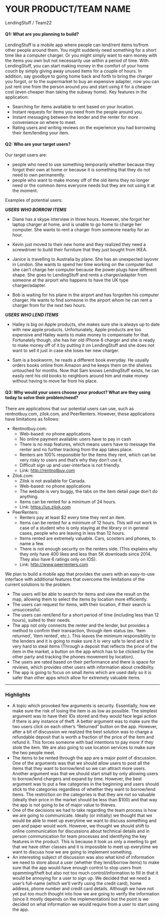 # YOUR PRODUCT/TEAM NAME

LendingStuff / Team22

#### Q1: What are you planning to build?


LendingStuff is a mobile app where people can lend/rent items to/from other people around them. 
You might suddenly need something for a short time like a computer charger. Or you might simply want to earn money with the items you own but not necessarily use within a period of time. With LendingStuff, you can start making money in the comfort of your home couch by simply giving away unused items for a couple of hours. In addition, say goodbye to going home back and forth to bring the charger you forgot, or to the supermarket to buy an expensive adapter, now you can just rent one from the person around you and start using it for a cheaper cost (even cheaper than taking the subway home). 
Key features in the application:
 * Searching for items available to rent based on your location.
 * Instant requests for items you need from the people around you.
 * Instant messaging between the lender and the renter for more convenience on where to meet.
 * Rating users and writing reviews on the experience you had borrowing their item/lending your item.




#### Q2: Who are your target users?


Our target users are:
 * people who need to use something temporarily whether because they forgot their own at home or because it is something that they do not need to own permanently.
 * people who want to make money off of the old items they no longer need or the common items everyone needs but they are not using it at the moment. 


Examples  of potential users:

***USERS WHO BORROW ITEMS***

 * Diane has a skype interview in three hours. However, she forgot her laptop charger at home, and is unable to go home to charge her computer. She wants to rent a charger from someone nearby for an hour.

 * Kevin just moved to their new home and they realized they need a screwdriver to build their furniture that they just bought from IKEA. 

 * Janice is travelling to Australia by plane. She has an unexpected layover in London. She wants to spend her time working on the computer but she can't charge her computer because the power plugs have different shape. She goes to LendingStuff and rents a charger/adapter from someone at the airport who happens to have the UK type charger/adapter.

 * Bob is waiting for his plane in the airport and has forgotten his computer charger. He wants to find someone in the airport whom he can rent a charger from for the next two hours.


***USERS WHO LEND ITEMS***
 * Hailey is big on Apple products, she makes sure she is always up to date with new apple products. Unfortunately, Apple products are too expensive and Hailey wants to make money to compensate for that. Fortunately though, she has her old iPhone 6 charger and she is ready to make money off of it by putting it on LendingStuff and she does not want to sell it just in case she loses her new charger.

 * Sam is a bookworm, he reads a different book everyday. He usually orders books online from Amazon and he keeps them on the shelves untouched for months. Now that Sam knows LendingStuff exists, he can easily rent his old books to neighbors around him and make money without having to move far from his place.

#### Q3: Why would your users choose your product? What are they using today to solve their problem/need?

There are applications that our potential users can use, such as rentnotbuy.com, zilok.com, and PeerRenters. However, these applications have limitations as follows: 
 * Rentnotbuy.com: 
    * Web-based: no phone applications
    * No online payment available: users have to pay in cash
    * There is no map features, which means users have to message the renter and no further tracking from the app takes place.
    * Renters are 100% responsible for the items they rent, which can be very risky to users and that’s why they don’t use it.
    * Difficult sign up and user-interface is not friendly.
    * Link: http://rentnotbuy.com
 * Zilok.com: 
    * Zilok is not available for Canada.
    * Web-based: no phone applications
    * The website is very buggy, the tabs on the item detail page don't do anything.
    * Items can be rented for a minimum of 24 hours.
    * Link: https://us.zilok.com
 * PeerRenters:
    * Renters pay at least $2 every time they rent an item.
    * Items can be rented for a minimum of 12 hours. This will not work in case of a student who is only staying at the library or in general cases, people who are leaving in less than 12 hours.
    * Items rented are extremely valuable. Cars, scooters and phones, to name a few.
    * There is not enough security on the renters side. (This explains why they only have 400 likes and less than 5K downloads since 2014. They also have 6 ratings only on IOS).
    * Link: http://www.peerrenters.com

We plan to build a mobile app that provides the users with an easy-to-use interface with additional features that overcome the limitations of the current solutions to the problem. 
 * The users will be able to search for items and view the result on the map, allowing them to select the items by location more efficiently. 
 * The users can request for items, with their location, if their search is unsuccessful. 
 * The users can rent/lend for a short period of time (including less than 12 hours), suited to their needs.
 * The app not only connects the renter and the lender, but provides a method to confirm their transaction, through item status (ex. ‘Item returned’, ‘Item rented’, etc.). This leaves the minimum responsibility to the lenders and it is going to make sure it is very safe to lend and is it very hard to steal items (Through a deposit that reflects the price of the item in the market, a button on the app which has to be clicked by the other party and tracking the phones movement by location).
 * The users are rated based on their performance and there is space for reviews, which provides other users with information about credibility.
 * The app is going to focus on small items which are used daily so it is safer than other apps which allow for extremely valuable items.


----

### Highlights


 * A topic which provoked few arguments is security. Essentially, how we make sure the risk of losing the item is as low as possible. The simplest argument was to have their IDs stored and they would face legal action if there is any instance of theft. A better argument was to make sure the two users click on each other’s “Returned” button on the app. However, after a bit of discussion we realized the best solution was to charge a refundable deposit that is worth a fraction of the price of the item and refund it. This forces someone with bad intentions to pay more if they stole the item. We are also going to use location services to make sure the two people meet.
 * The items to be rented through the app are a major point of discussion. One of the arguments was that we should allow users to post all the items that they want to borrow/lend so we can attract more users. Another argument was that we should start small by only allowing users to borrow/lend chargers and expand by time. However, the best argument was to put a few categories in the beginning and users should stick to the categories regardless of whether they want to borrow/lend items. The restriction on the categories is that they are not so valuable (ideally their price in the market should be less than $100) and that way the app is not going to be of major value to thieves.
 * One of the decisions we had to take regarding the team process is how we are going to communicate. Ideally (or initially) we thought that we would be able to meet up everytime we want to discuss something and pen and paper would work. However, we thought we should shift to online communication for discussions about technical details and in person communication for team processes and identifying the key features in the product. This is because it took us only a meeting to get that we have other classes and it is impossible to meet up everytime we want to discuss how we are going to implement something. 
 * An interesting subject of discussion was also what kind of information we need to store about a user (whether they lend/borrow items) to make sure that the app would have enough control to stop users from spamming/theft but also not too much control/information to fill in that it would be annoying for a user to sign up. We decided that we need a user’s full-name (which we’ll verify using the credit card), home address, phone number and credit card details. Although we have not yet put too much thought into how we are going to verify the information (since it mostly depends on the implementation) but the point is we decided on what information we would require from a user to start using the app.